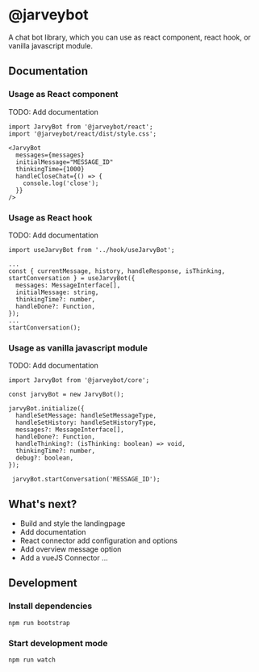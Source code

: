 # @jarveybot
A chat bot library, which you can use as react component, react hook, or vanilla javascript module.

## Documentation

### Usage as React component
TODO: Add documentation

```
import JarvyBot from '@jarveybot/react';
import '@jarveybot/react/dist/style.css';

<JarvyBot
  messages={messages}
  initialMessage="MESSAGE_ID"
  thinkingTime={1000}
  handleCloseChat={() => {
    console.log('close');
  }}
/>
```

### Usage as React hook
TODO: Add documentation

```
import useJarvyBot from '../hook/useJarvyBot';

...
const { currentMessage, history, handleResponse, isThinking, startConversation } = useJarvyBot({
  messages: MessageInterface[],
  initialMessage: string,
  thinkingTime?: number,
  handleDone?: Function,
});
...
startConversation();
```

### Usage as vanilla javascript module
TODO: Add documentation

```
import JarvyBot from '@jarveybot/core';

const jarvyBot = new JarvyBot();

jarvyBot.initialize({
  handleSetMessage: handleSetMessageType,
  handleSetHistory: handleSetHistoryType,
  messages?: MessageInterface[],
  handleDone?: Function,
  handleThinking?: (isThinking: boolean) => void,
  thinkingTime?: number,
  debug?: boolean,
});

 jarvyBot.startConversation('MESSAGE_ID');
```

## What's next?
* Build and style the landingpage
* Add documentation
* React connector add configuration and options
* Add overview message option
* Add a vueJS Connector
...

## Development
### Install dependencies
```
npm run bootstrap
```

### Start development mode
```
npm run watch
```